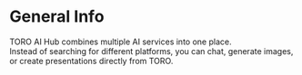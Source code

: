 # General Info

TORO AI Hub combines multiple AI services into one place.  
Instead of searching for different platforms, you can chat, generate images, or create presentations directly from TORO.
